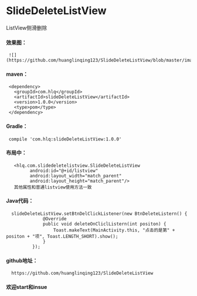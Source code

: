 # SlideDeleteListView
ListView侧滑删除

#### 效果图：
     ![](https://github.com/huanglinqing123/SlideDeleteListView/blob/master/image/delete.png)

#### maven：
     <dependency>
       <groupId>com.hlq</groupId>
       <artifactId>slideDeleteListView</artifactId>
       <version>1.0.0</version>
       <type>pom</type>
     </dependency>

#### Gradle：
     compile 'com.hlq:slideDeleteListView:1.0.0'
     
#### 布局中：
       <hlq.com.slidedeletelistview.SlideDeleteListView
             android:id="@+id/listview"
             android:layout_width="match_parent"
             android:layout_height="match_parent"/>
       其他属性和普通listview使用方法一致
       
#### Java代码：
      slideDeleteListView.setBtnDelClickListener(new BtnDeleteListern() {
                  @Override
                  public void deleteOnCliclListern(int positon) {
                      Toast.makeText(MainActivity.this, "点击的是第" + positon + "项", Toast.LENGTH_SHORT).show();
                  }
              });
#### github地址：
      https://github.com/huanglinqing123/SlideDeleteListView
      
#### 欢迎start和insue
